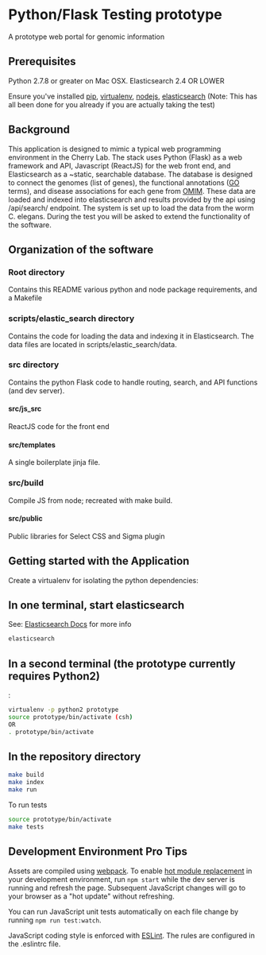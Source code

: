 
# Python/Flask Testing prototype
A prototype web portal for genomic information

## Prerequisites

Python 2.7.8 or greater on Mac OSX.  Elasticsearch 2.4 OR LOWER

Ensure you've installed [pip][1], [virtualenv][2], [nodejs][3], [elasticsearch][4] (Note: This has all been done for you already if you are actually taking the test)

## Background
This application is designed to mimic a typical web programming environment in the Cherry Lab.
The stack uses Python (Flask) as a web framework and API, Javascript (ReactJS) for the web front end, and Elasticsearch as a ~static, searchable database.  The database is designed to connect the genomes (list of genes), the functional annotations ([GO][5] terms), and disease associations for each gene from [OMIM][6].   These data are loaded and indexed into elasticsearch and results provided by the api using /api/search/ endpoint.  The system is set up to load the data from the worm C. elegans.  During the test you will be asked to extend the functionality of the software.

## Organization of the software

### Root directory
Contains this README various python and node package requirements, and a Makefile

### scripts/elastic_search directory
Contains the code for loading the data and indexing it in Elasticsearch.  The data files are located in scripts/elastic_search/data.

### src directory 
Contains the python Flask code to handle routing, search, and API functions (and dev server).

#### src/js_src
ReactJS code for the front end

#### src/templates
A single boilerplate jinja file.

### src/build
Compile JS from node; recreated with make build.

#### src/public
Public libraries for Select CSS and Sigma plugin

## Getting started with the Application

Create a virtualenv for isolating the python dependencies:


## In one terminal, start elasticsearch
See: [Elasticsearch Docs][7] for more info
```bash
elasticsearch
```

## In a second terminal (the prototype currently requires Python2)
:
```bash
virtualenv -p python2 prototype
source prototype/bin/activate (csh)
OR
. prototype/bin/activate
```
## In the repository directory 
```bash
make build
make index
make run
```

To run tests

```bash
source prototype/bin/activate
make tests
```


## Development Environment Pro Tips
Assets are compiled using [webpack][8]. 
To enable [hot module replacement][9] in your development environment,
run `npm start` while the dev server is running and refresh the page.
Subsequent JavaScript changes will go to your browser as a "hot
update" without refreshing.

You can run JavaScript unit tests automatically on each file change by
running `npm run test:watch`.

JavaScript coding style is enforced with [ESLint][10].
The rules are configured in the .eslintrc file.

[1]: https://pip.pypa.io/en/stable/installing/
[2]: https://virtualenv.pypa.io/en/stable/installation/
[3]: https://docs.npmjs.com/getting-started/installing-node
[4]: https://gist.github.com/jpalala/ab3c33dd9ee5a6efbdae
[5]: http://www.geneontology.org/
[6]: https://www.omim.org/
[7]: https://www.elastic.co/guide/en/elasticsearch/reference/2.3/index.html
[8]: https://webpack.github.io/
[9]: https://webpack.github.io/docs/hot-module-replacement.html
[10]: http://eslint.org/


